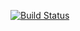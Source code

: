 [![Build Status](https://travis-ci.com/kirillbdev/laravel-media-manager.svg?branch=master)](https://travis-ci.com/kirillbdev/laravel-media-manager)
